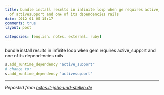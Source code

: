 ```yaml
---
title: bundle install results in infinite loop when ge requires active_support instead
  of activesupport and one of its dependencies rails
date: 2012-01-05 15:17
comments: true
layout: post

categories: [english, notes, external, ruby]
---
```

 bundle install results in infinite loop when gem requires active_support and one of its dependencies rails.


```ruby
s.add_runtime_dependency "active_support"
# change to:
s.add_runtime_dependency "activesupport"
```


---
<i>Reposted from <a href='http://notes.it-jobs-und-stellen.de/notes/38' rel='canonical'>notes.it-jobs-und-stellen.de</a></i>
